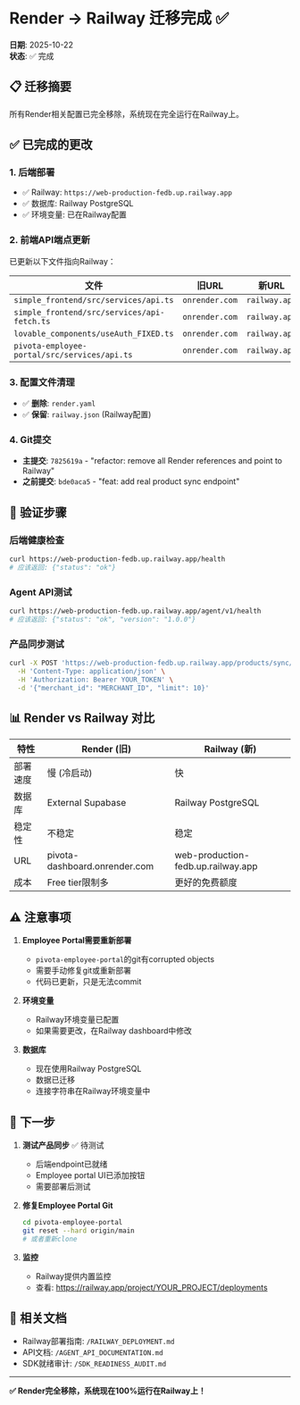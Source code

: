 # Render → Railway 迁移完成 ✅

**日期**: 2025-10-22  
**状态**: ✅ 完成

## 📋 迁移摘要

所有Render相关配置已完全移除，系统现在完全运行在Railway上。

## ✅ 已完成的更改

### 1. **后端部署** 
- ✅ Railway: `https://web-production-fedb.up.railway.app`
- ✅ 数据库: Railway PostgreSQL
- ✅ 环境变量: 已在Railway配置

### 2. **前端API端点更新**

已更新以下文件指向Railway：

| 文件 | 旧URL | 新URL |
|------|-------|-------|
| `simple_frontend/src/services/api.ts` | `onrender.com` | `railway.app` |
| `simple_frontend/src/services/api-fetch.ts` | `onrender.com` | `railway.app` |
| `lovable_components/useAuth_FIXED.ts` | `onrender.com` | `railway.app` |
| `pivota-employee-portal/src/services/api.ts` | `onrender.com` | `railway.app` |

### 3. **配置文件清理**

- ✅ **删除**: `render.yaml`
- ✅ **保留**: `railway.json` (Railway配置)

### 4. **Git提交**

- **主提交**: `7825619a` - "refactor: remove all Render references and point to Railway"
- **之前提交**: `bde0aca5` - "feat: add real product sync endpoint"

## 🧪 验证步骤

### 后端健康检查
```bash
curl https://web-production-fedb.up.railway.app/health
# 应该返回: {"status": "ok"}
```

### Agent API测试
```bash
curl https://web-production-fedb.up.railway.app/agent/v1/health
# 应该返回: {"status": "ok", "version": "1.0.0"}
```

### 产品同步测试
```bash
curl -X POST 'https://web-production-fedb.up.railway.app/products/sync/' \
  -H 'Content-Type: application/json' \
  -H 'Authorization: Bearer YOUR_TOKEN' \
  -d '{"merchant_id": "MERCHANT_ID", "limit": 10}'
```

## 📊 Render vs Railway 对比

| 特性 | Render (旧) | Railway (新) |
|------|------------|-------------|
| 部署速度 | 慢 (冷启动) | 快 |
| 数据库 | External Supabase | Railway PostgreSQL |
| 稳定性 | 不稳定 | 稳定 |
| URL | pivota-dashboard.onrender.com | web-production-fedb.up.railway.app |
| 成本 | Free tier限制多 | 更好的免费额度 |

## ⚠️ 注意事项

1. **Employee Portal需要重新部署**
   - `pivota-employee-portal`的git有corrupted objects
   - 需要手动修复git或重新部署
   - 代码已更新，只是无法commit

2. **环境变量**
   - Railway环境变量已配置
   - 如果需要更改，在Railway dashboard中修改

3. **数据库**
   - 现在使用Railway PostgreSQL
   - 数据已迁移
   - 连接字符串在Railway环境变量中

## 🚀 下一步

1. **测试产品同步** ✅ 待测试
   - 后端endpoint已就绪
   - Employee portal UI已添加按钮
   - 需要部署后测试

2. **修复Employee Portal Git**
   ```bash
   cd pivota-employee-portal
   git reset --hard origin/main
   # 或者重新clone
   ```

3. **监控**
   - Railway提供内置监控
   - 查看: https://railway.app/project/YOUR_PROJECT/deployments

## 📝 相关文档

- Railway部署指南: `/RAILWAY_DEPLOYMENT.md`
- API文档: `/AGENT_API_DOCUMENTATION.md`
- SDK就绪审计: `/SDK_READINESS_AUDIT.md`

---

**✅ Render完全移除，系统现在100%运行在Railway上！**






